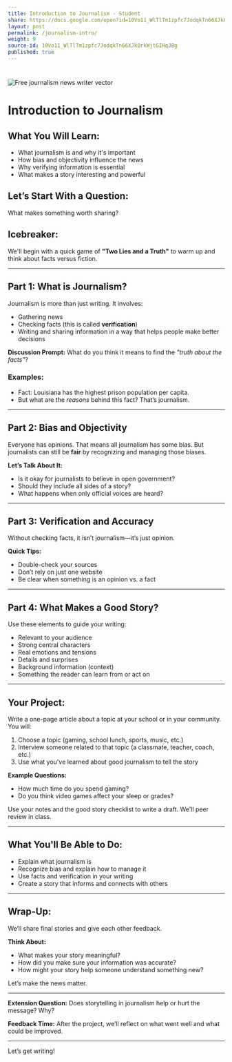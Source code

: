 ```yaml
---
title: Introduction to Journalism - Student
share: https://docs.google.com/open?id=10Vo11_WlTlTm1zpfc7JodqkTn66XJkQrkWjtGIHqJBg
layout: post
permalink: /journalism-intro/
weight: 9
source-id: 10Vo11_WlTlTm1zpfc7JodqkTn66XJkQrkWjtGIHqJBg
published: true
---
```

# <!--StartFragment-->

![Free journalism news writer vector](https://cdn.pixabay.com/photo/2022/08/21/22/25/journalism-7402260_1280.png)

<!--EndFragment--><!--StartFragment-->

# Introduction to Journalism

## What You Will Learn:

* What journalism is and why it's important
* How bias and objectivity influence the news
* Why verifying information is essential
* What makes a story interesting and powerful

## Let’s Start With a Question:

What makes something worth sharing?

## Icebreaker:

We'll begin with a quick game of **"Two Lies and a Truth"** to warm up and think about facts versus fiction.

- - -

## Part 1: What is Journalism?

Journalism is more than just writing. It involves:

* Gathering news
* Checking facts (this is called **verification**)
* Writing and sharing information in a way that helps people make better decisions

**Discussion Prompt:** What do you think it means to find the *"truth about the facts"*?

### Examples:

* Fact: Louisiana has the highest prison population per capita.
* But what are the *reasons* behind this fact? That’s journalism.

- - -

## Part 2: Bias and Objectivity

Everyone has opinions. That means all journalism has some bias. But journalists can still be **fair** by recognizing and managing those biases.

**Let’s Talk About It:**

* Is it okay for journalists to believe in open government?
* Should they include all sides of a story?
* What happens when only official voices are heard?

- - -

## Part 3: Verification and Accuracy

Without checking facts, it isn’t journalism—it’s just opinion.

**Quick Tips:**

* Double-check your sources
* Don’t rely on just one website
* Be clear when something is an opinion vs. a fact

- - -

## Part 4: What Makes a Good Story?

Use these elements to guide your writing:

* Relevant to your audience
* Strong central characters
* Real emotions and tensions
* Details and surprises
* Background information (context)
* Something the reader can learn from or act on

- - -

## Your Project:

Write a one-page article about a topic at your school or in your community. You will:

1. Choose a topic (gaming, school lunch, sports, music, etc.)
2. Interview someone related to that topic (a classmate, teacher, coach, etc.)
3. Use what you've learned about good journalism to tell the story

**Example Questions:**

* How much time do you spend gaming?
* Do you think video games affect your sleep or grades?

Use your notes and the good story checklist to write a draft. We'll peer review in class.

- - -

## What You'll Be Able to Do:

* Explain what journalism is
* Recognize bias and explain how to manage it
* Use facts and verification in your writing
* Create a story that informs and connects with others

- - -

## Wrap-Up:

We’ll share final stories and give each other feedback.

**Think About:**

* What makes your story meaningful?
* How did you make sure your information was accurate?
* How might your story help someone understand something new?

Let’s make the news matter.

- - -

**Extension Question:** Does storytelling in journalism help or hurt the message? Why?

**Feedback Time:** After the project, we’ll reflect on what went well and what could be improved.

- - -

Let’s get writing!
